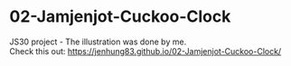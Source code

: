 # 02-Jamjenjot-Cuckoo-Clock
JS30 project - The illustration was done by me.<br>
Check this out: https://jenhung83.github.io/02-Jamjenjot-Cuckoo-Clock/
